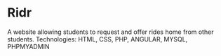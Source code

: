 # Ridr
A website allowing students to request and offer rides home from other students.
Technologies: HTML, CSS, PHP, ANGULAR, MYSQL, PHPMYADMIN

